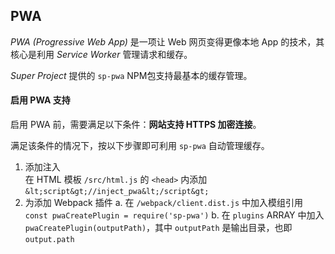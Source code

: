 ## PWA

*PWA (Progressive Web App)* 是一项让 Web 网页变得更像本地 App 的技术，其核心是利用 *Service Worker* 管理请求和缓存。

*Super Project* 提供的 `sp-pwa` NPM包支持最基本的缓存管理。

#### 启用 PWA 支持

启用 PWA 前，需要满足以下条件：**网站支持 HTTPS 加密连接**。

满足该条件的情况下，按以下步骤即可利用 `sp-pwa` 自动管理缓存。

1. 添加注入<br>
    在 HTML 模板 `/src/html.js` 的 `<head>` 内添加 `&lt;script&gt;//inject_pwa&lt;/script&gt;`
2. 为添加 Webpack 插件
    a. 在 `/webpack/client.dist.js` 中加入模组引用 `const pwaCreatePlugin = require('sp-pwa')`
    b. 在 `plugins` ARRAY 中加入 `pwaCreatePlugin(outputPath)`，其中 `outputPath` 是输出目录，也即 `output.path`